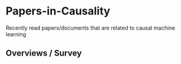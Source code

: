 # Papers-in-Causality
Recently read papers/documents that are related to causal machine learning

## Overviews / Survey
